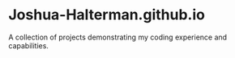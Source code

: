 # Joshua-Halterman.github.io
A collection of projects demonstrating my coding experience and capabilities.
